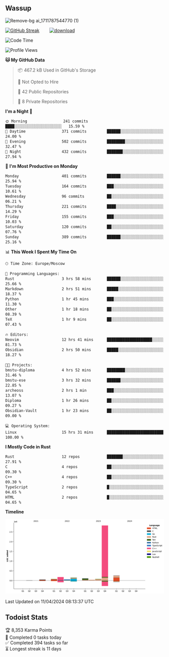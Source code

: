 ## Wassup

![Remove-bg ai_1711787544770 (1)](https://github.com/archeoss/archeoss/assets/68448737/e31def6e-524e-4c2b-930d-f672afbf4b77)

<!--
-->

[![GitHub Streak](http://github-readme-streak-stats.herokuapp.com?user=archeoss&theme=shades-of-purple&hide_border=true&date_format=j%20M%5B%20Y%5D)](https://git.io/streak-stats)&nbsp;&nbsp;&nbsp;&nbsp;&nbsp;&nbsp;&nbsp;&nbsp;[![download](https://user-images.githubusercontent.com/68448737/147796309-d8b65b1d-4dde-40d9-b03a-2b42aaa6cd43.jpeg)
](http://bmstu.ru/)

<!--START_SECTION:waka-->
![Code Time](http://img.shields.io/badge/Code%20Time-2%2C604%20hrs%2035%20mins-blue)

![Profile Views](http://img.shields.io/badge/Profile%20Views-22-blue)

**🐱 My GitHub Data** 

> 📦 467.2 kB Used in GitHub's Storage 
 > 
> 🚫 Not Opted to Hire
 > 
> 📜 42 Public Repositories 
 > 
> 🔑 8 Private Repositories 
 > 
**I'm a Night 🦉** 

```text
🌞 Morning                241 commits         ████░░░░░░░░░░░░░░░░░░░░░   15.59 % 
🌆 Daytime                371 commits         ██████░░░░░░░░░░░░░░░░░░░   24.00 % 
🌃 Evening                502 commits         ████████░░░░░░░░░░░░░░░░░   32.47 % 
🌙 Night                  432 commits         ███████░░░░░░░░░░░░░░░░░░   27.94 % 
```
📅 **I'm Most Productive on Monday** 

```text
Monday                   401 commits         ██████░░░░░░░░░░░░░░░░░░░   25.94 % 
Tuesday                  164 commits         ███░░░░░░░░░░░░░░░░░░░░░░   10.61 % 
Wednesday                96 commits          ██░░░░░░░░░░░░░░░░░░░░░░░   06.21 % 
Thursday                 221 commits         ████░░░░░░░░░░░░░░░░░░░░░   14.29 % 
Friday                   155 commits         ███░░░░░░░░░░░░░░░░░░░░░░   10.03 % 
Saturday                 120 commits         ██░░░░░░░░░░░░░░░░░░░░░░░   07.76 % 
Sunday                   389 commits         ██████░░░░░░░░░░░░░░░░░░░   25.16 % 
```


📊 **This Week I Spent My Time On** 

```text
🕑︎ Time Zone: Europe/Moscow

💬 Programming Languages: 
Rust                     3 hrs 58 mins       ██████░░░░░░░░░░░░░░░░░░░   25.66 % 
Markdown                 2 hrs 51 mins       █████░░░░░░░░░░░░░░░░░░░░   18.37 % 
Python                   1 hr 45 mins        ███░░░░░░░░░░░░░░░░░░░░░░   11.30 % 
Other                    1 hr 18 mins        ██░░░░░░░░░░░░░░░░░░░░░░░   08.39 % 
TeX                      1 hr 9 mins         ██░░░░░░░░░░░░░░░░░░░░░░░   07.43 % 

🔥 Editors: 
Neovim                   12 hrs 41 mins      ████████████████████░░░░░   81.73 % 
Obsidian                 2 hrs 50 mins       █████░░░░░░░░░░░░░░░░░░░░   18.27 % 

🐱‍💻 Projects: 
bmstu-diploma            4 hrs 52 mins       ████████░░░░░░░░░░░░░░░░░   31.46 % 
bmstu-ese                3 hrs 32 mins       ██████░░░░░░░░░░░░░░░░░░░   22.85 % 
archeoss                 2 hrs 1 min         ███░░░░░░░░░░░░░░░░░░░░░░   13.07 % 
Diploma                  1 hr 26 mins        ██░░░░░░░░░░░░░░░░░░░░░░░   09.27 % 
Obsidian-Vault           1 hr 23 mins        ██░░░░░░░░░░░░░░░░░░░░░░░   09.00 % 

💻 Operating System: 
Linux                    15 hrs 31 mins      █████████████████████████   100.00 % 
```

**I Mostly Code in Rust** 

```text
Rust                     12 repos            ███████░░░░░░░░░░░░░░░░░░   27.91 % 
C                        4 repos             ██░░░░░░░░░░░░░░░░░░░░░░░   09.30 % 
C++                      4 repos             ██░░░░░░░░░░░░░░░░░░░░░░░   09.30 % 
TypeScript               2 repos             █░░░░░░░░░░░░░░░░░░░░░░░░   04.65 % 
HTML                     2 repos             █░░░░░░░░░░░░░░░░░░░░░░░░   04.65 % 
```



**Timeline**

![Lines of Code chart](https://raw.githubusercontent.com/archeoss/archeoss/master/assets/bar_graph.png)


 Last Updated on 11/04/2024 08:13:37 UTC
<!--END_SECTION:waka-->

## Todoist Stats

<!-- TODO-IST:START -->
🏆  8,353 Karma Points           
🌸  Completed 0 tasks today           
✅  Completed 394 tasks so far           
⏳  Longest streak is 11 days
<!-- TODO-IST:END -->
